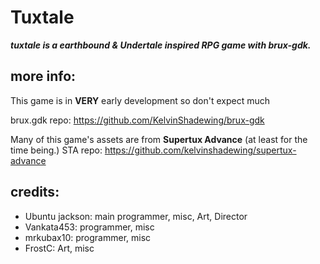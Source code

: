 # Tuxtale
***tuxtale is a earthbound & Undertale inspired RPG game with brux-gdk.***




## more info:
This game is in **VERY** early development so don't expect much

brux.gdk repo: https://github.com/KelvinShadewing/brux-gdk

Many of this game's assets are from **Supertux Advance** (at least for the time being.) 
STA repo: https://github.com/kelvinshadewing/supertux-advance

## credits:
- Ubuntu jackson: main programmer, misc, Art, Director
- Vankata453: programmer, misc
- mrkubax10: programmer, misc
- FrostC: Art, misc
